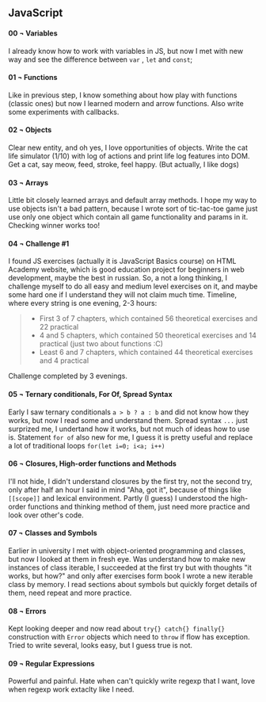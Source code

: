 ## JavaScript

#### 00 ¬ Variables

I already know how to work with variables in JS, but now I met with new way and see the difference between `var` , `let` and `const`;

#### 01 ¬ Functions

Like in previous step, I know something about how play with functions (classic ones) but now I learned modern and arrow functions. Also write some experiments with callbacks.

#### 02 ¬ Objects

Clear new entity, and oh yes, I love opportunities of objects. Write the cat life simulator (1/10) with log of actions and print life log features into DOM. Get a cat, say meow, feed, stroke, feel happy. (But actually, I like dogs)

#### 03 ¬ Arrays

Little bit closely learned arrays and default array methods. I hope my way to use objects isn't a bad pattern, because I wrote sort of tic-tac-toe game just use only one object which contain all game functionality and params in it. Checking winner works too!

#### 04 ¬ Challenge #1

I found JS exercises (actually it is JavaScript Basics course) on HTML Academy website, which is good education project for beginners in web development, maybe the best in russian. So, a not a long thinking, I challenge myself to do all easy and medium level exercises on it, and maybe some hard one if I understand they will not claim much time. Timeline, where every string is one evening, 2-3 hours:

> - First 3 of 7 chapters, which contained 56 theoretical exercises and 22 practical
> - 4 and 5 chapters, which contained 50 theoretical exercises and 14 practical (just two about functions :C)
> - Least 6 and 7 chapters, which contained 44 theoretical exercises and 4 practical

Challenge completed by 3 evenings.

#### 05 ¬ Ternary conditionals, For Of, Spread Syntax

Early I saw ternary conditionals `a > b ? a : b` and did not know how they works, but now I read some and understand them. Spread syntax `...` just surprized me, I undertand how it works, but not much of ideas how to use is. Statement `for of` also new for me, I guess it is pretty useful and replace a lot of traditional loops `for(let i=0; i<a; i++)`

#### 06 ¬ Closures, High-order functions and Methods

I'll not hide, I didn't understand closures by the first try, not the second try, only after half an hour I said in mind "Aha, got it", because of things like `[[scope]]` and lexical environment. Partly (I guess) I understood the high-order functions and thinking method of them, just need more practice and look over other's code.

#### 07 ¬ Classes and Symbols

Earlier in university I met with object-oriented programming and classes, but now I looked at them in fresh eye. Was understand how to make new instances of class iterable, I succeeded at the first try but with thoughts "it works, but how?" and only after exercises form book I wrote a new iterable class by memory. I read sections about symbols but quickly forget details of them, need repeat and more practice.

#### 08 ¬ Errors

Kept looking deeper and now read about `try{} catch{} finally{}` construction with `Error` objects which need to `throw` if flow has exception. Tried to write several, looks easy, but I guess true is not.

#### 09 ¬ Regular Expressions

Powerful and painful. Hate when can't quickly write regexp that I want, love when regexp work extaclty like I need.
